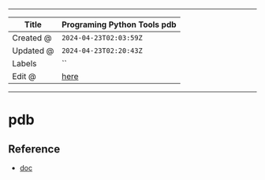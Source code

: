 -----

| Title     | Programing Python Tools pdb                          |
| --------- | ---------------------------------------------------- |
| Created @ | `2024-04-23T02:03:59Z`                               |
| Updated @ | `2024-04-23T02:20:43Z`                               |
| Labels    | \`\`                                                 |
| Edit @    | [here](https://github.com/junxnone/xwiki/issues/303) |

-----

# pdb

## Reference

  - [doc](https://docs.python.org/3/library/pdb.html)
